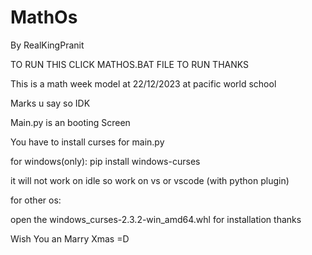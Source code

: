 # MathOs
By RealKingPranit

TO RUN THIS CLICK MATHOS.BAT FILE TO RUN THANKS

This is a math week model at 22/12/2023 at pacific world school

Marks u say so IDK

Main.py is an booting Screen

You have to install curses for main.py

for windows(only): pip install windows-curses

it will not work on idle so work on vs or vscode (with python plugin)

for other os:

open the windows_curses-2.3.2-win_amd64.whl for installation thanks

Wish You an Marry Xmas =D
